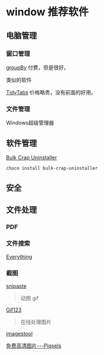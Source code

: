 # window 推荐软件

## 电脑管理

### 窗口管理

[groupBy](https://stardock-groupy.com/) 付费，但是很好。

类似的软件

[TidyTabs](https://www.nurgo-software.com/pricing/tidytabs) 价格略贵，没有前面的好用。

### 文件管理

Windows超级管理器

## 软件管理

[Bulk Crap Uninstaller](https://www.bcuninstaller.com/)

```bash
choco install bulk-crap-uninstaller
```

## 安全

## 文件处理

### PDF

### 文件搜索

[Everything](https://www.voidtools.com/zh-cn/downloads/)

### 截图

[snipaste](https://zh.snipaste.com/)

> 动图 gif

[Gif123](https://gif123.aardio.com/)

> 在线处理图片

[imagestool](https://imagestool.com/zh_CN/)

[免费高清图片---Piqsels](https://www.piqsels.com/)
